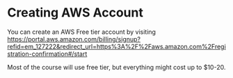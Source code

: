 # Creating AWS Account

You can create an AWS Free tier account by visiting https://portal.aws.amazon.com/billing/signup?refid=em_127222&redirect_url=https%3A%2F%2Faws.amazon.com%2Fregistration-confirmation#/start

Most of the course will use free tier, but everything might cost up to $10-20.

